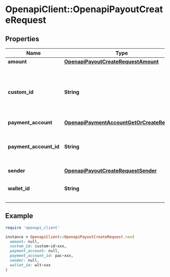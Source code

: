 # OpenapiClient::OpenapiPayoutCreateRequest

## Properties

| Name | Type | Description | Notes |
| ---- | ---- | ----------- | ----- |
| **amount** | [**OpenapiPayoutCreateRequestAmount**](OpenapiPayoutCreateRequestAmount.md) |  | [optional] |
| **custom_id** | **String** | An optional unique custom id that can be used to reconcile payouts with your own internal systems, this is particularly useful in the event of network failures.  The accepted format can include up to 64 characters, which may consist of both letters, digits, and the symbols \&quot;-\&quot; and \&quot;_\&quot;. | [optional] |
| **payment_account** | [**OpenapiPaymentAccountGetOrCreateRequest**](OpenapiPaymentAccountGetOrCreateRequest.md) |  | [optional] |
| **payment_account_id** | **String** | &lt;span style&#x3D;\&quot;color:#e95f6a;\&quot;&gt;required if payment_account is empty&lt;/span&gt;  The payment account ID represents a pre-existing payment account that acts as the recipient for the payout. | [optional] |
| **sender** | [**OpenapiPayoutCreateRequestSender**](OpenapiPayoutCreateRequestSender.md) |  | [optional] |
| **wallet_id** | **String** | The wallet ID from which to disburse money, if not provided, we will attempt to use the one that matches the provided currency amount. | [optional] |

## Example

```ruby
require 'openapi_client'

instance = OpenapiClient::OpenapiPayoutCreateRequest.new(
  amount: null,
  custom_id: custom-id-xxx,
  payment_account: null,
  payment_account_id: pac-xxx,
  sender: null,
  wallet_id: wlt-xxx
)
```

